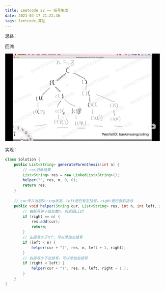 ```yaml
---
title: Leetcode 22 —— 括号生成
date: 2021-04-17 21:22:36
tags: leetcode,算法
---
```



思路：

回溯

![Leetcode%2022%20%E2%80%94%E2%80%94%20%E6%8B%AC%E5%8F%B7%E7%94%9F%E6%88%90%20e956fb3189fe4b1ab15e3aad5d2bdcb5/Snipaste_2020-03-06_16-37-03.png](Leetcode%2022%20%E2%80%94%E2%80%94%20%E6%8B%AC%E5%8F%B7%E7%94%9F%E6%88%90%20e956fb3189fe4b1ab15e3aad5d2bdcb5/Snipaste_2020-03-06_16-37-03.png)

实现：

```java
class Solution {
    public List<String> generateParenthesis(int n) {
        // res记录结果
        List<String> res = new LinkedList<String>();
        helper("", res, n, 0, 0);
        return res;
    }
    
    // cur传入当前String状态、left是已有左括号，right是已有右括号
    public void helper(String cur, List<String> res, int n, int left, int right) {
        // 右括号等于给定数n，则返回List
        if (right == n) {
            res.add(cur);
            return;
        }
        // 左括号少于n个，可以添加左括号
        if (left < n) {
            helper(cur + "(", res, n, left + 1, right);
        }
        // 右括号少于左括号，可以添加右括号
        if (right < left) {
            helper(cur + ")", res, n, left, right + 1 );
        }
    }
}
```